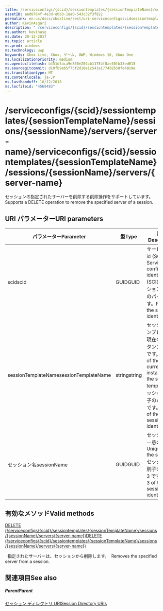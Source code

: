 ```yaml
---
title: /serviceconfigs/{scid}/sessiontemplates/{sessionTemplateName}/sessions/{sessionName}/servers/{server-name}
assetID: aed0764f-4e3d-e0b3-1ea0-543c32f3f822
permalink: en-us/docs/xboxlive/rest/uri-serviceconfigsscidsessiontemplatessessiontemplatenamesessionnamemembersservername.html
author: KevinAsgari
description: " /serviceconfigs/{scid}/sessiontemplates/{sessionTemplateName}/sessions/{sessionName}/servers/{server-name}"
ms.author: kevinasg
ms.date: 20-12-2017
ms.topic: article
ms.prod: windows
ms.technology: uwp
keywords: Xbox Live, Xbox, ゲーム, UWP, Windows 10, Xbox One
ms.localizationpriority: medium
ms.openlocfilehash: b451d5aca9e855e204cb1178bf8ae30fb33ed015
ms.sourcegitcommit: d10fb9eb5f75f2d10e1c543a177402b50fe4019e
ms.translationtype: MT
ms.contentlocale: ja-JP
ms.lasthandoff: 10/12/2018
ms.locfileid: "4568483"
---
```

# <a name="serviceconfigsscidsessiontemplatessessiontemplatenamesessionssessionnameserversserver-name"></a><span data-ttu-id="0e267-104">/serviceconfigs/{scid}/sessiontemplates/{sessionTemplateName}/sessions/{sessionName}/servers/{server-name}</span><span class="sxs-lookup"><span data-stu-id="0e267-104">/serviceconfigs/{scid}/sessiontemplates/{sessionTemplateName}/sessions/{sessionName}/servers/{server-name}</span></span>
<span data-ttu-id="0e267-105">セッションの指定されたサーバーを削除する削除操作をサポートしています。</span><span class="sxs-lookup"><span data-stu-id="0e267-105">Supports a DELETE operation to remove the specified server of a session.</span></span>
<a id="ID4EO"></a>


## <a name="uri-parameters"></a><span data-ttu-id="0e267-106">URI パラメーター</span><span class="sxs-lookup"><span data-stu-id="0e267-106">URI parameters</span></span>

| <span data-ttu-id="0e267-107">パラメーター</span><span class="sxs-lookup"><span data-stu-id="0e267-107">Parameter</span></span>| <span data-ttu-id="0e267-108">型</span><span class="sxs-lookup"><span data-stu-id="0e267-108">Type</span></span>| <span data-ttu-id="0e267-109">説明</span><span class="sxs-lookup"><span data-stu-id="0e267-109">Description</span></span>|
| --- | --- | --- |
| <span data-ttu-id="0e267-110">scid</span><span class="sxs-lookup"><span data-stu-id="0e267-110">scid</span></span>| <span data-ttu-id="0e267-111">GUID</span><span class="sxs-lookup"><span data-stu-id="0e267-111">GUID</span></span>| <span data-ttu-id="0e267-112">サービス構成 id (SCID)。</span><span class="sxs-lookup"><span data-stu-id="0e267-112">Service configuration identifier (SCID).</span></span> <span data-ttu-id="0e267-113">セッション識別子のパート 1 です。</span><span class="sxs-lookup"><span data-stu-id="0e267-113">Part 1 of the session identifier.</span></span>|
| <span data-ttu-id="0e267-114">sessionTemplateName</span><span class="sxs-lookup"><span data-stu-id="0e267-114">sessionTemplateName</span></span>| <span data-ttu-id="0e267-115">string</span><span class="sxs-lookup"><span data-stu-id="0e267-115">string</span></span>| <span data-ttu-id="0e267-116">セッション テンプレートの現在のインスタンスの名前です。</span><span class="sxs-lookup"><span data-stu-id="0e267-116">Name of the current instance of the session template.</span></span> <span data-ttu-id="0e267-117">セッション識別子のパート 2 です。</span><span class="sxs-lookup"><span data-stu-id="0e267-117">Part 2 of the session identifier.</span></span>|
| <span data-ttu-id="0e267-118">セッション名</span><span class="sxs-lookup"><span data-stu-id="0e267-118">sessionName</span></span>| <span data-ttu-id="0e267-119">GUID</span><span class="sxs-lookup"><span data-stu-id="0e267-119">GUID</span></span>| <span data-ttu-id="0e267-120">セッションの一意の ID。</span><span class="sxs-lookup"><span data-stu-id="0e267-120">Unique ID of the session.</span></span> <span data-ttu-id="0e267-121">セッション識別子のパート 3 です。</span><span class="sxs-lookup"><span data-stu-id="0e267-121">Part 3 of the session identifier.</span></span>| 

<a id="ID4E3B"></a>


## <a name="valid-methods"></a><span data-ttu-id="0e267-122">有効なメソッド</span><span class="sxs-lookup"><span data-stu-id="0e267-122">Valid methods</span></span>

[<span data-ttu-id="0e267-123">DELETE (/serviceconfigs/{scid}/sessiontemplates/{sessionTemplateName}/sessions/{sessionName}/servers/{server-name})</span><span class="sxs-lookup"><span data-stu-id="0e267-123">DELETE (/serviceconfigs/{scid}/sessiontemplates/{sessionTemplateName}/sessions/{sessionName}/servers/{server-name})</span></span>](uri-serviceconfigsscidsessiontemplatessessiontemplatenamesessionnamemembersservernamedelete.md)

<span data-ttu-id="0e267-124">&nbsp;&nbsp;指定されたサーバーは、セッションから削除します。</span><span class="sxs-lookup"><span data-stu-id="0e267-124">&nbsp;&nbsp;Removes the specified server from a session.</span></span>

<a id="ID4EGC"></a>


## <a name="see-also"></a><span data-ttu-id="0e267-125">関連項目</span><span class="sxs-lookup"><span data-stu-id="0e267-125">See also</span></span>

<a id="ID4EIC"></a>


##### <a name="parent"></a><span data-ttu-id="0e267-126">Parent</span><span class="sxs-lookup"><span data-stu-id="0e267-126">Parent</span></span>

[<span data-ttu-id="0e267-127">セッション ディレクトリ URI</span><span class="sxs-lookup"><span data-stu-id="0e267-127">Session Directory URIs</span></span>](atoc-reference-sessiondirectory.md)
